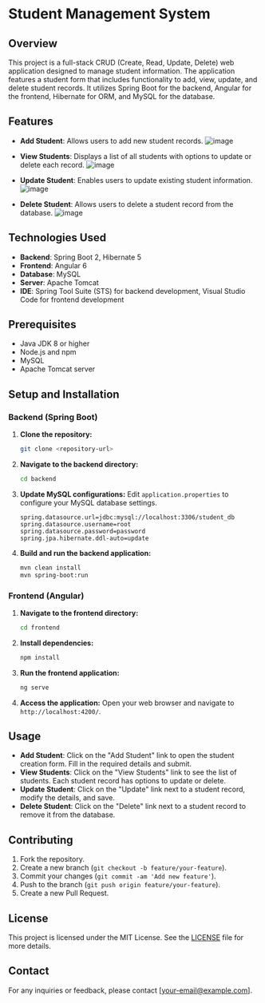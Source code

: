 # Student Management System

## Overview

This project is a full-stack CRUD (Create, Read, Update, Delete) web application designed to manage student information. The application features a student form that includes functionality to add, view, update, and delete student records. It utilizes Spring Boot for the backend, Angular for the frontend, Hibernate for ORM, and MySQL for the database.

## Features

- **Add Student**: Allows users to add new student records.
 ![image](https://github.com/FATHOM-HUNTER/Student-Management-CRUD-/assets/88205680/73dba853-5b66-4755-896c-9fc11be7d0c7)

- **View Students**: Displays a list of all students with options to update or delete each record.
 ![image](https://github.com/FATHOM-HUNTER/Student-Management-CRUD-/assets/88205680/18747f8b-c2a3-444d-bf9c-d8531980b994)

- **Update Student**: Enables users to update existing student information.
 ![image](https://github.com/FATHOM-HUNTER/Student-Management-CRUD-/assets/88205680/bb7866fe-7c79-47b7-aaae-27184bf887ef)

- **Delete Student**: Allows users to delete a student record from the database.
 ![image](https://github.com/FATHOM-HUNTER/Student-Management-CRUD-/assets/88205680/1f4e58d7-9d63-4198-a180-88004e4321df)
 

## Technologies Used

- **Backend**: Spring Boot 2, Hibernate 5
- **Frontend**: Angular 6
- **Database**: MySQL
- **Server**: Apache Tomcat
- **IDE**: Spring Tool Suite (STS) for backend development, Visual Studio Code for frontend development

## Prerequisites

- Java JDK 8 or higher
- Node.js and npm
- MySQL
- Apache Tomcat server

## Setup and Installation

### Backend (Spring Boot)

1. **Clone the repository:**
   ```bash
   git clone <repository-url>
   ```

2. **Navigate to the backend directory:**
   ```bash
   cd backend
   ```

3. **Update MySQL configurations:**
   Edit `application.properties` to configure your MySQL database settings.
   ```properties
   spring.datasource.url=jdbc:mysql://localhost:3306/student_db
   spring.datasource.username=root
   spring.datasource.password=password
   spring.jpa.hibernate.ddl-auto=update
   ```

4. **Build and run the backend application:**
   ```bash
   mvn clean install
   mvn spring-boot:run
   ```

### Frontend (Angular)

1. **Navigate to the frontend directory:**
   ```bash
   cd frontend
   ```

2. **Install dependencies:**
   ```bash
   npm install
   ```

3. **Run the frontend application:**
   ```bash
   ng serve
   ```

4. **Access the application:**
   Open your web browser and navigate to `http://localhost:4200/`.

## Usage

- **Add Student**: Click on the "Add Student" link to open the student creation form. Fill in the required details and submit.
- **View Students**: Click on the "View Students" link to see the list of students. Each student record has options to update or delete.
- **Update Student**: Click on the "Update" link next to a student record, modify the details, and save.
- **Delete Student**: Click on the "Delete" link next to a student record to remove it from the database.

## Contributing

1. Fork the repository.
2. Create a new branch (`git checkout -b feature/your-feature`).
3. Commit your changes (`git commit -am 'Add new feature'`).
4. Push to the branch (`git push origin feature/your-feature`).
5. Create a new Pull Request.

## License

This project is licensed under the MIT License. See the [LICENSE](LICENSE) file for more details.

## Contact

For any inquiries or feedback, please contact [your-email@example.com].
